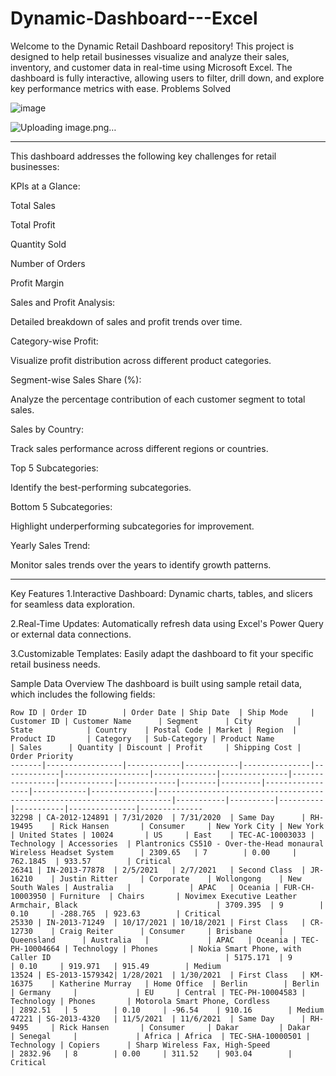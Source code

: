 # Dynamic-Dashboard---Excel
Welcome to the Dynamic Retail Dashboard repository! This project is designed to help retail businesses visualize and analyze their sales, inventory, and customer data in real-time using Microsoft Excel. The dashboard is fully interactive, allowing users to filter, drill down, and explore key performance metrics with ease.
Problems Solved


![image](https://github.com/user-attachments/assets/73fc309e-8937-40fb-b7eb-5e600f3ac397)




![Uploading image.png…]()

_________________________________________________________________________________________________________________________________________________________
This dashboard addresses the following key challenges for retail businesses:

KPIs at a Glance:

Total Sales

Total Profit

Quantity Sold

Number of Orders

Profit Margin

Sales and Profit Analysis:

Detailed breakdown of sales and profit trends over time.

Category-wise Profit:

Visualize profit distribution across different product categories.

Segment-wise Sales Share (%):

Analyze the percentage contribution of each customer segment to total sales.

Sales by Country:

Track sales performance across different regions or countries.

Top 5 Subcategories:

Identify the best-performing subcategories.

Bottom 5 Subcategories:

Highlight underperforming subcategories for improvement.

Yearly Sales Trend:

Monitor sales trends over the years to identify growth patterns.
_____________________________________________________________________________________________________________________________________________________________
Key Features
1.Interactive Dashboard: Dynamic charts, tables, and slicers for seamless data exploration.

2.Real-Time Updates: Automatically refresh data using Excel's Power Query or external data connections.

3.Customizable Templates: Easily adapt the dashboard to fit your specific retail business needs.

Sample Data Overview
The dashboard is built using sample retail data, which includes the following fields:
```
Row ID | Order ID        | Order Date | Ship Date  | Ship Mode     | Customer ID | Customer Name      | Segment      | City          | State            | Country    | Postal Code | Market | Region  | Product ID       | Category   | Sub-Category | Product Name                                                              | Sales      | Quantity | Discount | Profit     | Shipping Cost | Order Priority
-------|-----------------|------------|------------|---------------|-------------|-------------------|--------------|---------------|-----------------|------------|-------------|--------|---------|-----------------|------------|--------------|-------------------------------------------------------------------------|-----------|----------|----------|-----------|---------------|--------------
32298 | CA-2012-124891 | 7/31/2020  | 7/31/2020  | Same Day      | RH-19495    | Rick Hansen       | Consumer     | New York City | New York        | United States | 10024       | US     | East    | TEC-AC-10003033 | Technology | Accessories  | Plantronics CS510 - Over-the-Head monaural Wireless Headset System      | 2309.65   | 7        | 0.00     | 762.1845  | 933.57        | Critical      
26341 | IN-2013-77878  | 2/5/2021   | 2/7/2021   | Second Class  | JR-16210    | Justin Ritter     | Corporate    | Wollongong    | New South Wales | Australia   |             | APAC   | Oceania | FUR-CH-10003950 | Furniture  | Chairs       | Novimex Executive Leather Armchair, Black                               | 3709.395  | 9        | 0.10     | -288.765  | 923.63        | Critical      
25330 | IN-2013-71249  | 10/17/2021 | 10/18/2021 | First Class   | CR-12730    | Craig Reiter      | Consumer     | Brisbane      | Queensland      | Australia   |             | APAC   | Oceania | TEC-PH-10004664 | Technology | Phones       | Nokia Smart Phone, with Caller ID                                       | 5175.171  | 9        | 0.10     | 919.971   | 915.49        | Medium        
13524 | ES-2013-1579342| 1/28/2021  | 1/30/2021  | First Class   | KM-16375    | Katherine Murray   | Home Office  | Berlin        | Berlin          | Germany     |             | EU     | Central | TEC-PH-10004583 | Technology | Phones       | Motorola Smart Phone, Cordless                                          | 2892.51   | 5        | 0.10     | -96.54    | 910.16        | Medium        
47221 | SG-2013-4320   | 11/5/2021  | 11/6/2021  | Same Day      | RH-9495     | Rick Hansen       | Consumer     | Dakar         | Dakar           | Senegal     |             | Africa | Africa  | TEC-SHA-10000501 | Technology | Copiers      | Sharp Wireless Fax, High-Speed                                          | 2832.96   | 8        | 0.00     | 311.52    | 903.04        | Critical      
```
